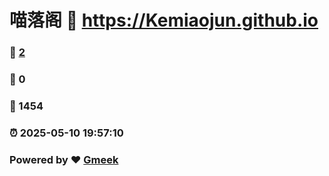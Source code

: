 # 喵落阁 :link: https://Kemiaojun.github.io 
### :page_facing_up: [2](https://Kemiaojun.github.io/tag.html) 
### :speech_balloon: 0 
### :hibiscus: 1454 
### :alarm_clock: 2025-05-10 19:57:10 
### Powered by :heart: [Gmeek](https://github.com/Meekdai/Gmeek)
